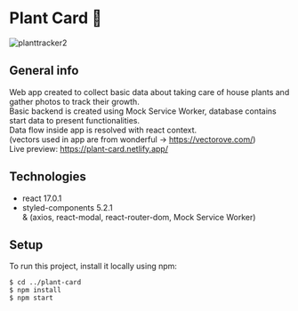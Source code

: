 # Plant Card :green_heart: 

![planttracker2](https://user-images.githubusercontent.com/67111891/107702694-e795c080-6cba-11eb-8ef9-e107bace1279.gif)

## General info
Web app created to collect basic data about taking care of house plants and gather photos to track their growth.<br>
Basic backend is created using Mock Service Worker, database contains start data to present functionalities.<br>
Data flow inside app is resolved with react context.<br>
(vectors used in app are from wonderful -> https://vectorove.com/)<br>
Live preview: https://plant-card.netlify.app/
	
## Technologies
* react 17.0.1
* styled-components 5.2.1 <br>
& (axios, react-modal, react-router-dom, Mock Service Worker)
	
## Setup
To run this project, install it locally using npm:

```
$ cd ../plant-card
$ npm install
$ npm start
```


